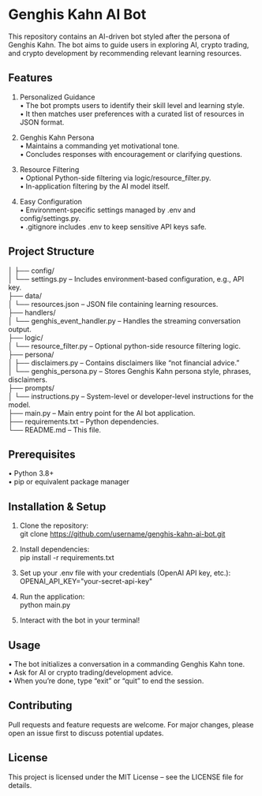 # Genghis Kahn AI Bot

This repository contains an AI-driven bot styled after the persona of Genghis Kahn. The bot aims to guide users in exploring AI, crypto trading, and crypto development by recommending relevant learning resources.

## Features
1. Personalized Guidance  
   • The bot prompts users to identify their skill level and learning style.  
   • It then matches user preferences with a curated list of resources in JSON format.

2. Genghis Kahn Persona  
   • Maintains a commanding yet motivational tone.  
   • Concludes responses with encouragement or clarifying questions.

3. Resource Filtering  
   • Optional Python-side filtering via logic/resource_filter.py.  
   • In-application filtering by the AI model itself.

4. Easy Configuration  
   • Environment-specific settings managed by .env and config/settings.py.  
   • .gitignore includes .env to keep sensitive API keys safe.

## Project Structure
│
├── config/  
│   └── settings.py – Includes environment-based configuration, e.g., API key.  
├── data/  
│   └── resources.json – JSON file containing learning resources.  
├── handlers/  
│   └── genghis_event_handler.py – Handles the streaming conversation output.  
├── logic/  
│   └── resource_filter.py – Optional python-side resource filtering logic.  
├── persona/  
│   ├── disclaimers.py – Contains disclaimers like “not financial advice.”  
│   └── genghis_persona.py – Stores Genghis Kahn persona style, phrases, disclaimers.  
├── prompts/  
│   └── instructions.py – System-level or developer-level instructions for the model.  
├── main.py – Main entry point for the AI bot application.  
├── requirements.txt – Python dependencies.  
└── README.md – This file.  

## Prerequisites
• Python 3.8+  
• pip or equivalent package manager  

## Installation & Setup
1. Clone the repository:  
   git clone https://github.com/username/genghis-kahn-ai-bot.git

2. Install dependencies:  
   pip install -r requirements.txt

3. Set up your .env file with your credentials (OpenAI API key, etc.):  
   OPENAI_API_KEY="your-secret-api-key"

4. Run the application:  
   python main.py

5. Interact with the bot in your terminal!  

## Usage
• The bot initializes a conversation in a commanding Genghis Kahn tone.  
• Ask for AI or crypto trading/development advice.  
• When you’re done, type “exit” or “quit” to end the session.

## Contributing
Pull requests and feature requests are welcome. For major changes, please open an issue first to discuss potential updates.

## License
This project is licensed under the MIT License – see the LICENSE file for details.